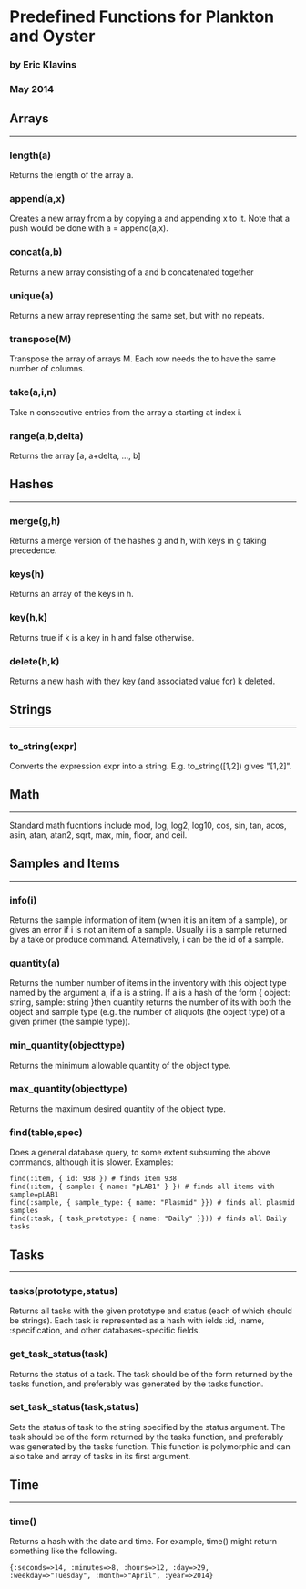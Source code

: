 Predefined Functions for Plankton and Oyster
===
### by Eric Klavins
### May 2014

Arrays
---
--------------------------

### length(a)
Returns the length of the array a.
	
### append(a,x)
Creates a new array from a by copying a and appending x to it. Note that a push would be done with a = append(a,x).
	                             
### concat(a,b)
Returns a new array consisting of a and b concatenated together
	
### unique(a)
Returns a new array representing the same set, but with no repeats.

### transpose(M)
Transpose the array of arrays M. Each row needs the to have the same number of columns.

### take(a,i,n)
Take n consecutive entries from the array a starting at index i.

### range(a,b,delta)
Returns the array [a, a+delta, ..., b]

Hashes
---
---------------------------------------------------------------------------------

### merge(g,h)
Returns a merge version of the hashes g and h, with keys in g taking precedence.
	                             
### keys(h)
Returns an array of the keys in h.
	
### key(h,k)
Returns true if k is a key in h and false otherwise.
	
### delete(h,k)
Returns a new hash with they key (and associated value for) k deleted.
	
Strings
---
------------------------------------------------------------------------------

### to_string(expr)
Converts the expression expr into a string. E.g. to_string([1,2]) gives "[1,2]".
	
Math
---
--------------------------------------

Standard math fucntions include mod, log, log2, log10, cos, sin, tan, acos, asin, atan, atan2, sqrt, max, min, floor, and ceil.

Samples and Items
---
-----------------------------------------
	
### info(i)
Returns the sample information of item (when it is an item of a sample), or gives an error if i is not an item of a sample. Usually i is a sample returned by a take or produce command. Alternatively, i can be the id of a sample. 	                           

### quantity(a)
Returns the number number of items in the inventory with this object type named by the argument a, if a is a string. If a is a hash of the form { object: string, sample: string }then quantity returns the number of its with both the object and sample type (e.g. the number of aliquots (the object type) of a given primer (the sample type)).
	                             
### min_quantity(objecttype)
Returns the minimum allowable quantity of the object type.
	
### max_quantity(objecttype)
Returns the maximum desired quantity of the object type.
	
### find(table,spec)
Does a general database query, to some extent subsuming the above commands, although it is
slower. Examples:

	find(:item, { id: 938 }) # finds item 938
	find(:item, { sample: { name: "pLAB1" } }) # finds all items with sample=pLAB1
	find(:sample, { sample_type: { name: "Plasmid" }}) # finds all plasmid samples
	find(:task, { task_prototype: { name: "Daily" }})) # finds all Daily tasks
	 
Tasks
---
-----------------------------------

### tasks(prototype,status)	
Returns all tasks with the given prototype and status (each of which should be strings). Each task is represented as a hash with ields :id, :name, :specification, and other databases-specific fields.
								
### get_task_status(task)
Returns the status of a task. The task should be of the form returned by the tasks function, and preferably was generated by the tasks function.
								  
### set_task_status(task,status)
Sets the status of task to the string specified by the status argument. The task should be of the form returned by the tasks function, and preferably was generated by the tasks function. This function is polymorphic and can also take and array of tasks in its first argument.

Time
---
-------------------------------------------------

### time()
Returns a hash with the date and time. For example, time() might return something like the following.

	{:seconds=>14, :minutes=>8, :hours=>12, :day=>29, 
	:weekday=>"Tuesday", :month=>"April", :year=>2014}
